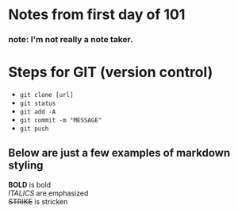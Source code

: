 # Notes from first day of 101

### note: I'm not really a note taker. 

# Steps for GIT (version control)

* `git clone [url]`
* `git status`
* `git add -A`
* `git commit -m "MESSAGE"`
* `git push`

## Below are just a few examples of markdown styling

**BOLD** is bold  
*ITALICS* are emphasized  
~~STRIKE~~ is stricken